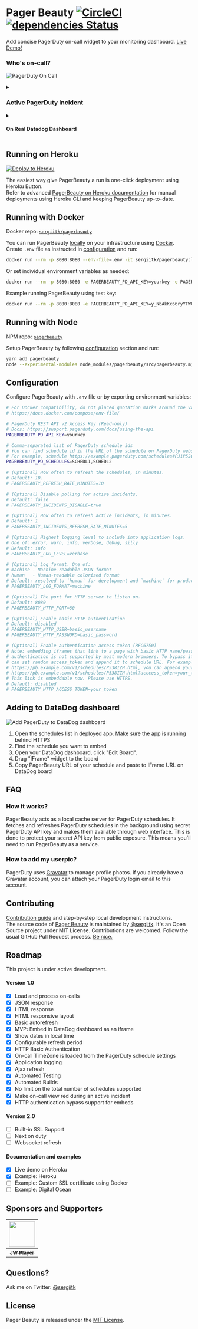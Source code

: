 # Pager Beauty [![CircleCI](https://circleci.com/gh/sergiitk/pagerbeauty/tree/master.svg?style=shield)](https://circleci.com/gh/sergiitk/pagerbeauty/tree/master) [![dependencies Status](https://david-dm.org/sergiitk/pagerbeauty/status.svg)](https://david-dm.org/sergiitk/pagerbeauty)

Add concise PagerDuty on-call widget to your monitoring dashboard.
[Live Demo!](https://demo.pagerbeauty.sergii.org/)

### Who's on-call?
![PagerDuty On Call](https://user-images.githubusercontent.com/672669/52192981-d63b9300-281a-11e9-8d51-d0982c205b78.png)

<details>
  <summary><h3>Active PagerDuty Incident</h3></summary>
  <img width="939" alt="Active PagerDuty Incident" src="https://user-images.githubusercontent.com/672669/52192943-95dc1500-281a-11e9-976f-094eed7e2126.png">
</details>

<details>
  <summary><h4>On Real Datadog Dashboard</h3></summary>
  <img alt="On Real Datadog Dashboard" src="https://user-images.githubusercontent.com/672669/52193081-5104ae00-281b-11e9-9b4b-3bd16d1b7029.jpg">
</details>

## Running on Heroku
[![Deploy to Heroku](https://www.herokucdn.com/deploy/button.svg)](https://heroku.com/deploy?template=https://github.com/sergiitk/pagerbeauty)

The easiest way give PagerBeauty a run is one-click deployment using Heroku Button.  
Refer to advanced [PagerBeauty on Heroku documentation](https://github.com/sergiitk/pagerbeauty/tree/master/docs/heroku.md)
for manual deployments using Heroku CLI and keeping PagerBeauty up-to-date.

## Running with Docker
Docker repo: [`sergiitk/pagerbeauty`](https://hub.docker.com/r/sergiitk/pagerbeauty)

You can run PagerBeauty [locally](http://localhost:8080) on your infrastructure using [Docker](https://www.docker.com/get-started).  
Create `.env` file as instructed in [configuration](#configuration) and run:
```sh
docker run --rm -p 8080:8080 --env-file=.env -it sergiitk/pagerbeauty:latest
```

Or set individual environment variables as needed:
```sh
docker run --rm -p 8080:8080 -e PAGERBEAUTY_PD_API_KEY=yourkey -e PAGERBEAUTY_PD_SCHEDULES=SCHEDL1,SCHEDL2 -it sergiitk/pagerbeauty:latest
```

Example running PagerBeauty using test key:
```sh
docker run --rm -p 8080:8080 -e PAGERBEAUTY_PD_API_KEY=y_NbAkKc66ryYTWUXYEu -e PAGERBEAUTY_PD_SCHEDULES=PJ1P5JQ,P538IZH -it sergiitk/pagerbeauty:latest
```

## Running with Node
NPM repo: [`pagerbeauty`](https://www.npmjs.com/package/pagerbeauty)

Setup PagerBeauty by following [configuration](#configuration) section and run:
```sh
yarn add pagerbeauty
node --experimental-modules node_modules/pagerbeauty/src/pagerbeauty.mjs
```

## Configuration

Configure PagerBeauty with `.env` file or by exporting environment variables:

```sh
# For Docker compatibility, do not placed quotation marks around the values.
# https://docs.docker.com/compose/env-file/

# PagerDuty REST API v2 Access Key (Read-only)
# Docs: https://support.pagerduty.com/docs/using-the-api
PAGERBEAUTY_PD_API_KEY=yourkey

# Comma-separated list of PagerDuty schedule ids
# You can find schedule id in the URL of the schedule on PagerDuty website after symbol #
# For example, schedule https://example.pagerduty.com/schedules#PJ1P5JQ has id PJ1P5JQ
PAGERBEAUTY_PD_SCHEDULES=SCHEDL1,SCHEDL2

# (Optional) How often to refresh the schedules, in minutes.
# Default: 10.
# PAGERBEAUTY_REFRESH_RATE_MINUTES=10

# (Optional) Disable polling for active incidents.
# Default: false
# PAGERBEAUTY_INCIDENTS_DISABLE=true

# (Optional) How often to refresh active incidents, in minutes.
# Default: 1
# PAGERBEAUTY_INCIDENTS_REFRESH_RATE_MINUTES=5

# (Optional) Highest logging level to include into application logs.
# One of: error, warn, info, verbose, debug, silly
# Default: info
# PAGERBEAUTY_LOG_LEVEL=verbose

# (Optional) Log format. One of:
# machine - Machine-readable JSON format
# human   - Human-readable colorized format
# Default: resolved to `human` for development and `machine` for production.
# PAGERBEAUTY_LOG_FORMAT=machine

# (Optional) The port for HTTP server to listen on.
# Default: 8080
# PAGERBEAUTY_HTTP_PORT=80

# (Optional) Enable basic HTTP authentication
# Default: disabled
# PAGERBEAUTY_HTTP_USER=basic_username
# PAGERBEAUTY_HTTP_PASSWORD=basic_password

# (Optional) Enable authentication access token (RFC6750)
# Note: embedding iframes that link to a page with basic HTTP name/password
# authentication is not supported by most modern browsers. To bypass it, you
# can set random access_token and append it to schedule URL. For example, if you can't embed schedule
# https://pb.example.com/v1/schedules/P538IZH.html, you can append your access token like so:
# https://pb.example.com/v1/schedules/P538IZH.html?acccess_token=your_token
# This link is embeddable now. Please use HTTPS.
# Default: disabled
# PAGERBEAUTY_HTTP_ACCESS_TOKEN=your_token
```

## Adding to DataDog dashboard

![Add PagerDuty to DataDog dashboard](https://user-images.githubusercontent.com/672669/46853316-ad0a7900-cdcb-11e8-80b3-ddedb7c8f2eb.gif)

1. Open the schedules list in deployed app. Make sure the app is running behind HTTPS
2. Find the schedule you want to embed
3. Open your DataDog dashboard, click "Edit Board".
4. Drag "IFrame" widget to the board
5. Copy PagerBeauty URL of your schedule and paste to IFrame URL on DataDog board

## FAQ
### How it works?
PagerBeauty acts as a local cache server for PagerDuty schedules.
It fetches and refreshes PagerDuty schedules in the background using secret PagerDuty API key and makes them available through web interface. This is done to protect your secret API key from public exposure. This means you'll need to run PagerBeauty as a service.

### How to add my userpic?
PagerDuty uses [Gravatar](https://en.gravatar.com/) to manage profile photos. 
If you already have a Gravatar account, you can attach your PagerDuty login email to this account.

## Contributing
[Contribution guide](https://github.com/sergiitk/pagerbeauty/tree/master/CONTRIBUTING.md) and step-by-step local development instructions.  
The source code of [Pager Beauty](https://github.com/sergiitk/pagerbeauty) is maintained by [@sergiitk](https://github.com/sergiitk).
It's an Open Source project under MIT License. Contributions are welcomed. Follow the usual GitHub Pull Request process. [Be nice.](https://github.com/sergiitk/pagerbeauty/tree/master/CODE_OF_CONDUCT.md)

## Roadmap
This project is under active development.

#### Version 1.0

- [x] Load and process on-calls
- [x] JSON response
- [x] HTML response
- [x] HTML responsive layout
- [x] Basic autorefresh
- [x] MVP: Embed in DataDog dashboard as an iframe
- [x] Show dates in local time
- [x] Configurable refresh period
- [x] HTTP Basic Authentication
- [x] On-call TimeZone is loaded from the PagerDuty schedule settings
- [x] Application logging
- [x] Ajax refresh
- [x] Automated Testing
- [x] Automated Builds
- [x] No limit on the total number of schedules supported
- [x] Make on-call view red during an active incident
- [x] HTTP authentication bypass support for embeds

#### Version 2.0

- [ ] Built-in SSL Support
- [ ] Next on duty
- [ ] Websocket refresh

#### Documentation and examples

- [x] Live demo on Heroku
- [x] Example: Heroku
- [ ] Example: Custom SSL certificate using Docker
- [ ] Example: Digital Ocean

## Sponsors and Supporters

| [<img src="https://github.com/sergiitk/pagerbeauty/raw/master/.github/images/sponsors-jw-logo.svg?sanitize=true" height="70">](https://www.jwplayer.com/) |
|:---:|
| [<sub><b>JW Player</b></sub>](https://www.jwplayer.com/) |

## Questions?
Ask me on Twitter: [@sergiitk](https://twitter.com/sergiitk)

## License

Pager Beauty is released under the [MIT License](https://opensource.org/licenses/MIT).

